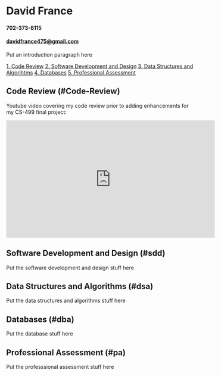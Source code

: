 # David France 
#### 702-373-8115
#### davidfrance475@gmail.com

Put an introduction paragraph here

[1. Code Review](#Code-Review)
[2. Software Development and Design](#sdd)
[3. Data Structures and Algorihtms](#dsa)
[4. Databases](#dba)
[5. Professional Assessment](#pa)

## Code Review (#Code-Review)
Youtube video covering my code review prior to adding enhancements for my CS-499 final project:
<iframe width="560" height="315" src="https://www.youtube.com/embed/76tEqNTcvFA?si=nYg4x87zR1OLd5L2" title="YouTube video player" frameborder="0" allow="accelerometer; autoplay; clipboard-write; encrypted-media; gyroscope; picture-in-picture; web-share" allowfullscreen></iframe>


## Software Development and Design (#sdd)
Put the software development and design stuff here

## Data Structures and Algorithms (#dsa)
Put the data structures and algorithms stuff here

## Databases (#dba)
Put the database stuff here

## Professional Assessment (#pa)
Put the professsional assessment stuff here
